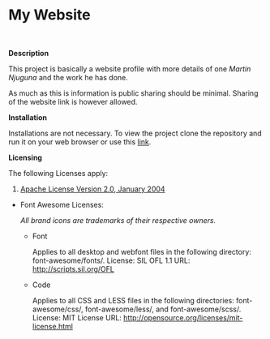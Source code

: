 My Website
===
<br>

**Description**

This project is basically a website profile with more details of one *Martin Njuguna* and the work he has done.

As much as this is information is public sharing should be minimal. Sharing of the website link is however allowed.

**Installation**

Installations are not necessary. To view the project clone the repository and run it on your web browser or use this [link](https://megabreakage.github.io).

**Licensing**

The following Licenses apply:

1. [Apache License Version 2.0, January 2004](http://www.apache.org/licenses/)
- Font Awesome Licenses:

  *All brand icons are trademarks of their respective owners.*

  - Font

    Applies to all desktop and webfont files in the following directory: font-awesome/fonts/.
    License: SIL OFL 1.1
    URL: http://scripts.sil.org/OFL

  - Code

    Applies to all CSS and LESS files in the following directories: font-awesome/css/, font-awesome/less/, and font-awesome/scss/.
    License: MIT License
    URL: http://opensource.org/licenses/mit-license.html
